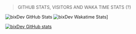 



> GITHUB STATS, VISITORS AND WAKA TIME STATS (?)

![bixDev GitHub Stats](https://github-readme-stats.vercel.app/api?username=bixgamer707&show_icons=true&theme=radical)     ![bixDev Wakatime Stats](https://github-readme-stats.vercel.app/api/wakatime?username=bixgamer707&show_icons=true&theme=radical)]

[![bixDev GitHub stats](https://visitor-badge.laobi.icu/badge?page_id=bixgamer707.readme.visitor-badge)](https://github.com/bixgamer707/) 


